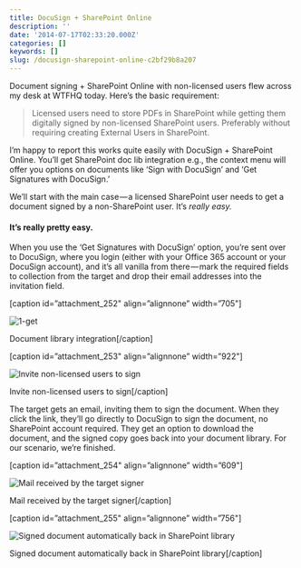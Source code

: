 ```yaml
---
title: DocuSign + SharePoint Online
description: ''
date: '2014-07-17T02:33:20.000Z'
categories: []
keywords: []
slug: /docusign-sharepoint-online-c2bf29b8a207
---
```


Document signing + SharePoint Online with non-licensed users flew across my desk at WTFHQ today. Here’s the basic requirement:

> Licensed users need to store PDFs in SharePoint while getting them digitally signed by non-licensed SharePoint users. Preferably without requiring creating External Users in SharePoint.

I’m happy to report this works quite easily with DocuSign + SharePoint Online. You’ll get SharePoint doc lib integration e.g., the context menu will offer you options on documents like ‘Sign with DocuSign’ and ‘Get Signatures with DocuSign.’

We’ll start with the main case — a licensed SharePoint user needs to get a document signed by a non-SharePoint user. It’s _really easy._

#### It’s really pretty easy.

When you use the ‘Get Signatures with DocuSign’ option, you’re sent over to DocuSign, where you login (either with your Office 365 account or your DocuSign account), and it’s all vanilla from there — mark the required fields to collection from the target and drop their email addresses into the invitation field.

\[caption id=”attachment\_252" align=”alignnone” width=”705"\]

![1-get](https://cdn-images-1.medium.com/max/800/0*AkhkQ4VYm-J2nPR-.png)

Document library integration\[/caption\]

\[caption id=”attachment\_253" align=”alignnone” width=”922"\]

![Invite non-licensed users to sign](https://cdn-images-1.medium.com/max/800/0*KLhHDSCjJoivWTjQ.png)

Invite non-licensed users to sign\[/caption\]

The target gets an email, inviting them to sign the document. When they click the link, they’ll go directly to DocuSign to sign the document, no SharePoint account required. They get an option to download the document, and the signed copy goes back into your document library. For our scenario, we’re finished.

\[caption id=”attachment\_254" align=”alignnone” width=”609"\]

![Mail received by the target signer](https://cdn-images-1.medium.com/max/800/0*3tu2y7o0NIljtakm.png)

Mail received by the target signer\[/caption\]

\[caption id=”attachment\_255" align=”alignnone” width=”756"\]

![Signed document automatically back in SharePoint library](https://cdn-images-1.medium.com/max/800/0*2PW95kOOgm11YUiu.png)

Signed document automatically back in SharePoint library\[/caption\]